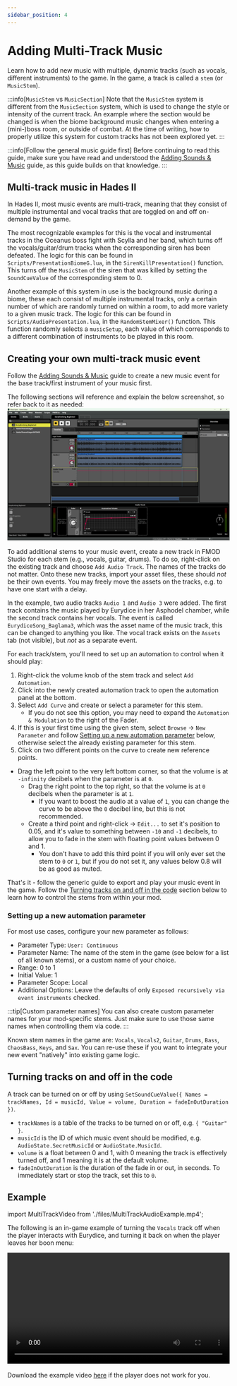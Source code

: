 ```yaml
---
sidebar_position: 4
---
```


# Adding Multi-Track Music

Learn how to add new music with multiple, dynamic tracks (such as vocals, different instruments) to the game.
In the game, a track is called a `stem` (or `MusicStem`).

:::info[`MusicStem` vs `MusicSection`]
Note that the `MusicStem` system is different from the `MusicSection` system, which is used to change the style or intensity of the current track.
An example where the section would be changed is when the biome background music changes when entering a (mini-)boss room, or outside of combat.
At the time of writing, how to properly utilize this system for custom tracks has not been explored yet.
:::

:::info[Follow the general music guide first]
Before continuing to read this guide, make sure you have read and understood the [Adding Sounds & Music](./adding-sounds-music.md) guide, as this guide builds on that knowledge.
:::

## Multi-track music in Hades II

In Hades II, most music events are multi-track, meaning that they consist of multiple instrumental and vocal tracks that are toggled on and off on-demand by the game.

The most recognizable examples for this is the vocal and instrumental tracks in the Oceanus boss fight with Scylla and her band, which turns off the vocals/guitar/drum tracks when the corresponding siren has been defeated.
The logic for this can be found in `Scripts/PresentationBiomeG.lua`, in the `SirenKillPresentation()` function.
This turns off the `MusicStem` of the siren that was killed by setting the `SoundCueValue` of the corresponding stem to 0.

Another example of this system in use is the background music during a biome, these each consist of multiple instrumental tracks, only a certain number of which are randomly turned on within a room, to add more variety to a given music track.
The logic for this can be found in `Scripts/AudioPresentation.lua`, in the `RandomStemMixer()` function.
This function randomly selects a `musicSetup`, each value of which corresponds to a different combination of instruments to be played in this room.

## Creating your own multi-track music event

Follow the [Adding Sounds & Music](./adding-sounds-music.md) guide to create a new music event for the base track/first instrument of your music first.

The following sections will reference and explain the below screenshot, so refer back to it as needed:
![FMOD Studio multi-track music event example](./img/fmod_multi_track.png)

To add additional stems to your music event, create a new track in FMOD Studio for each stem (e.g., vocals, guitar, drums).
To do so, right-click on the existing track and choose `Add Audio Track`.
The names of the tracks do not matter.
Onto these new tracks, import your asset files, these should *not* be their own events.
You may freely move the assets on the tracks, e.g. to have one start with a delay.

In the example, two audio tracks `Audio 1` and `Audio 3` were added.
The first track contains the music played by Eurydice in her Asphodel chamber, while the second track contains her vocals.
The event is called `EurydiceSong_Baglama3`, which was the asset name of the music track, this can be changed to anything you like.
The vocal track exists on the `Assets` tab (not visible), but *not* as a separate event.

For each track/stem, you'll need to set up an automation to control when it should play:

1. Right-click the volume knob of the stem track and select `Add Automation`.
2. Click into the newly created automation track to open the automation panel at the bottom.
3. Select `Add Curve` and create or select a parameter for this stem.
	- If you do not see this option, you may need to expand the `Automation & Modulation` to the right of the Fader.
4. If this is your first time using the given stem, select `Browse` -> `New Parameter` and follow [Setting up a new automation parameter](#setting-up-a-new-automation-parameter) below, otherwise select the already existing parameter for this stem.
5. Click on two different points on the curve to create new reference points.
  - Drag the left point to the very left bottom corner, so that the volume is at `-infinity` decibels when the parameter is at `0`.
	- Drag the right point to the top right, so that the volume is at `0` decibels when the parameter is at `1`.
	  - If you want to boost the audio at a value of `1`, you can change the curve to be above the `0` decibel line, but this is not recommended.
	- Create a third point and right-click -> `Edit...` to set it's position to 0.05, and it's value to something between `-10` and `-1` decibels, to allow you to fade in the stem with floating point values between 0 and 1.
	  - You don't have to add this third point if you will only ever set the stem to `0` or `1`, but if you do not set it, any values below 0.8 will be as good as muted. 

That's it - follow the generic guide to export and play your music event in the game.
Follow the [Turning tracks on and off in the code](#turning-tracks-on-and-off-in-the-code) section below to learn how to control the stems from within your mod.

### Setting up a new automation parameter

For most use cases, configure your new parameter as follows:

- Parameter Type: `User: Continuous`
- Parameter Name: The name of the stem in the game (see below for a list of all known stems), or a custom name of your choice.
- Range: 0 to 1
- Initial Value: 1
- Parameter Scope: Local
- Additional Options: Leave the defaults of only `Exposed recursively via event instruments` checked.

:::tip[Custom parameter names]
You can also create custom parameter names for your mod-specific stems. Just make sure to use those same names when controlling them via code.
:::

Known stem names in the game are: `Vocals`, `Vocals2`, `Guitar`, `Drums`, `Bass`, `ChaosBass`, `Keys`, and `Sax`.
You can re-use these if you want to integrate your new event "natively" into existing game logic.

## Turning tracks on and off in the code

A track can be turned on or off by using `SetSoundCueValue({ Names = trackNames, Id = musicId, Value = volume, Duration = fadeInOutDuration })`.

- `trackNames` is a table of the tracks to be turned on or off, e.g. `{ "Guitar" }`.
- `musicId` is the ID of which music event should be modified, e.g. `AudioState.SecretMusicId` or `AudioState.MusicId`.
- `volume` is a float between 0 and 1, with 0 meaning the track is effectively turned off, and 1 meaning it is at the default volume.
- `fadeInOutDuration` is the duration of the fade in or out, in seconds. To immediately start or stop the track, set this to `0`.

## Example

<!-- This is an actual import statement and does not appear in the text -->
<!-- Without the import (using the path directly), the video player doesn't work for some reason -->
import MultiTrackVideo from './files/MultiTrackAudioExample.mp4';

The following is an in-game example of turning the `Vocals` track off when the player interacts with Eurydice, and turning it back on when the player leaves her boon menu:

<video width="100%" controls>
  <source src={MultiTrackVideo} type="video/mp4" />
</video>

Download the example video [here](./files/MultiTrackAudioExample.mp4) if the player does not work for you.
